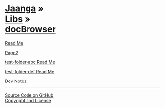 [Jaanga](../../index.html ) &raquo;<br>[Libs]( ../index.html ) &raquo;</br>[docBrowser]( ./index.html )
================================================================================================

<p id=rm >
	<a href=JavaScript:displayPage("#readme.md#rm"); >Read Me</a>
</p>


<p id=p2 >
	<a href=JavaScript:displayPage("#page2.md#p2"); >Page2</a>
</p>

<p id=abc >
	<a href=JavaScript:displayPage("#test-folder-abc/readme.md#abc"); >test-folder-abc Read Me</a>
</p>

<p id=def >
	<a href=JavaScript:displayPage("#test-folder-def/readme.md#def"); >test-folder-def Read Me</a>
</p>

<p id=dvn >
	<a href=JavaScript:displayPage("#dev-notes.md#dvn"); >Dev Notes</a>
</p>

****

[Source Code on GitHub]( https://github.com/jaanga/libs/tree/gh-pages/db )  
[Copyright and License]( https://github.com/jaanga/jaanga.github.io/blob/master/jaanga-copyright-and-mit-license.md )